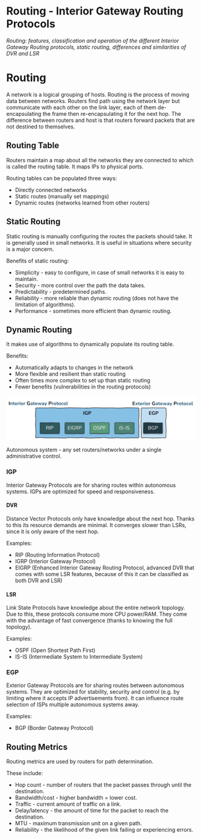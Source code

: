 # Routing - Interior Gateway Routing Protocols

_Routing: features, classification and operation of the different Interior Gateway Routing protocols, static routing, differences and similarities of DVR and LSR_

# Routing

A network is a logical grouping of hosts. Routing is the process of moving data between networks. Routers find path using the network layer but communicate with each other on the link layer, each of them de-encapsulating the frame then re-encapsulating it for the next hop. The difference between routers and host is that routers forward packets that are not destined to themselves.

## Routing Table

Routers maintain a map about all the networks they are connected to which is called the routing table. It maps IPs to physical ports.

Routing tables can be populated three ways:
* Directly connected networks
* Static routes (manually set mappings)
* Dynamic routes (networks learned from other routers)

## Static Routing

Static routing is manually configuring the routes the packets should take. It is generally used in small networks. It is useful in situations where security is a major concern.

Benefits of static routing:
* Simplicity - easy to configure, in case of small networks it is easy to maintain.
* Security - more control over the path the data takes.
* Predictability - predetermined paths.
* Reliability - more reliable than dynamic routing (does not have the limitation of algorithms).
* Performance - sometimes more efficient than dynamic routing.

## Dynamic Routing

It makes use of algorithms to dynamically populate its routing table.

Benefits:
* Automatically adapts to changes in the network
* More flexible and resilient than static routing
* Often times more complex to set up than static routing
* Fewer benefits (vulnerabilities in the routing protocols)


![](images/routing_interior_gateway_routing_protocol/protocols.png)

Autonomous system - any set routers/networks under a single administrative control.

### IGP

Interior Gateway Protocols are for sharing routes within autonomous systems. IGPs are optimized for speed and responsiveness.

#### DVR

Distance Vector Protocols only have knowledge about the next hop. Thanks to this its resource demands are minimal. It converges slower than LSRs, since it is only aware of the next hop.

Examples:
* RIP (Routing Information Protocol)
* IGRP (Interior Gateway Protocol)
* EIGRP (Enhanced Interior Gateway Routing Protocol, advanced DVR that comes with some LSR features, because of this it can be classified as both DVR and LSR)

#### LSR

Link State Protocols have knowledge about the entire network topology. Due to this, these protocols consume more CPU power/RAM. They come with the advantage of fast convergence (thanks to knowing the full topology).

Examples:
* OSPF (Open Shortest Path First)
* IS-IS (Intermediate System to Intermediate System)

### EGP

Exterior Gateway Protocols are for sharing routes between autonomous systems. They are optimized for stability, security and control (e.g. by limiting where it accepts IP advertisements from). It can influence route selection of ISPs multiple autonomous systems away.

Examples:
* BGP (Border Gateway Protocol)

## Routing Metrics

Routing metrics are used by routers for path determination.

These include:
* Hop count - number of routers that the packet passes through until the destination.
* Bandwidth/cost - higher bandwidth = lower cost.
* Traffic - current amount of traffic on a link.
* Delay/latency - the amount of time for the packet to reach the destination.
* MTU - maximum transmission unit on a given path.
* Reliability - the likelihood of the given link failing or experiencing errors.
